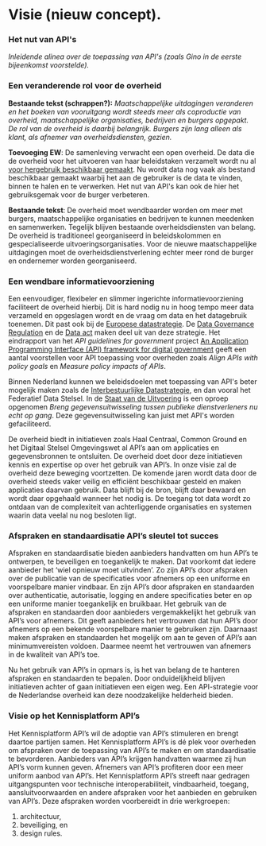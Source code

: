 # Visie (nieuw concept).

### Het nut van API's

_Inleidende alinea over de toepassing van API's (zoals Gino in de eerste bijeenkomst voorstelde)._

### Een veranderende rol voor de overheid
**Bestaande tekst (schrappen?):** _Maatschappelijke uitdagingen veranderen en het boeken van vooruitgang wordt steeds meer als coproductie van overheid, maatschappelijke organisaties, bedrijven en burgers opgepakt. De rol van de overheid is daarbij belangrijk. Burgers zijn lang alleen als klant, als afnemer van overheidsdiensten, gezien._ 

**Toevoeging EW**: De samenleving verwacht een open overheid. De data die de overheid voor het uitvoeren van haar beleidstaken verzamelt wordt nu al [voor hergebruik beschikbaar gemaakt](https://data.overheid.nl/). Nu wordt data nog vaak als bestand beschikbaar gemaakt waarbij het aan de gebruiker is de data te vinden, binnen te halen en te verwerken. Het nut van API's kan ook de hier het gebruiksgemak voor de burger verbeteren.

**Bestaande tekst**: De overheid moet wendbaarder worden om meer met burgers, maatschappelijke organisaties en bedrijven te kunnen meedenken en samenwerken. Tegelijk blijven bestaande overheidsdiensten van belang. De overheid is traditioneel georganiseerd in beleidskolommen en gespecialiseerde uitvoeringsorganisaties. Voor de nieuwe maatschappelijke uitdagingen moet de overheidsdienstverlening echter meer rond de burger en ondernemer worden georganiseerd. 

### Een wendbare informatievoorziening
Een eenvoudiger, flexibeler en slimmer ingerichte informatievoorziening faciliteert de overheid hierbij. Dit is hard nodig nu in hoog tempo meer data verzameld en opgeslagen wordt en de vraag om data en het datagebruik toenemen. Dit past ook bij de [Europese datastrategie](https://commission.europa.eu/strategy-and-policy/priorities-2019-2024/europe-fit-digital-age/european-data-strategy_en). De  [Data Governance Regulation](https://digital-strategy.ec.europa.eu/en/policies/data-governance-act) en de [Data act](https://digital-strategy.ec.europa.eu/en/policies/data-act) maken deel uit van deze strategie. Het eindrapport van het _API guidelines for government_ project [An Application Programming Interface (API) framework for digital government](https://op.europa.eu/en/publication-detail/-/publication/0e262d9b-ca32-11ea-adf7-01aa75ed71a1) geeft een aantal voorstellen voor API toepassing voor overheden zoals _Align APIs with policy goals_ en _Measure policy impacts of APIs_. 

Binnen Nederland kunnen we beleidsdoelen met toepassing van API's beter mogelijk maken zoals de [Interbestuurlijke Datastrategie](https://realisatieibds.pleio.nl/), en dan vooral het Federatief Data Stelsel. In de [Staat van de Uitvoering](https://staatvandeuitvoering.nl/) is een oproep opgenomen _Breng gegevensuitwisseling tussen publieke dienstverleners nu echt op gang_. Deze gegevensuitwisseling kan juist met API's worden gefaciliteerd.

De overheid biedt in initiatieven zoals Haal Centraal, Common Ground en het Digitaal Stelsel Omgevingswet al API’s aan om applicaties en gegevensbronnen te ontsluiten. De overheid doet door deze initiatieven kennis en expertise op over het gebruik van API’s. In onze visie zal de overheid deze beweging voortzetten. De komende jaren wordt data door de overheid steeds vaker veilig en efficiënt beschikbaar gesteld en maken applicaties daarvan gebruik. Data blijft bij de bron, blijft daar bewaard en wordt daar opgehaald wanneer het nodig is. De toegang tot data wordt zo ontdaan van de complexiteit van achterliggende organisaties en systemen waarin data veelal nu nog besloten ligt.

### Afspraken en standaardisatie API’s sleutel tot succes
Afspraken en standaardisatie bieden aanbieders handvatten om hun API’s te ontwerpen, te beveiligen en toegankelijk te maken. Dat voorkomt dat iedere aanbieder het ‘wiel opnieuw moet uitvinden’. Zo zijn API’s door afspraken over de publicatie van de specificaties voor afnemers op een uniforme en voorspelbare manier vindbaar. En zijn API’s door afspraken en standaarden over authenticatie, autorisatie, logging en andere specificaties beter en op een uniforme manier toegankelijk en bruikbaar. Het gebruik van de afspraken en standaarden door aanbieders vergemakkelijkt het gebruik van API’s voor afnemers. Dit geeft aanbieders het vertrouwen dat hun API’s door afnemers op een bekende voorspelbare manier te gebruiken zijn. Daarnaast maken afspraken en standaarden het mogelijk om aan te geven of API’s aan minimumvereisten voldoen. Daarmee neemt het vertrouwen van afnemers in de kwaliteit van API’s toe.

Nu het gebruik van API’s in opmars is, is het van belang de te hanteren afspraken en standaarden te bepalen. Door onduidelijkheid blijven initiatieven achter of gaan initiatieven een eigen weg. Een API-strategie voor de Nederlandse overheid kan deze noodzakelijke helderheid bieden.


### Visie op het Kennisplatform API’s
Het Kennisplatform API’s wil de adoptie van API’s stimuleren en brengt daartoe partijen samen. Het Kennisplatform API’s is dé plek voor overheden om afspraken over de toepassing van API’s te maken en om standaardisatie te bevorderen. Aanbieders van API’s krijgen handvatten waarmee zij hun API’s vorm kunnen geven. Afnemers van API’s profiteren door een meer uniform aanbod van API’s. Het Kennisplatform API’s streeft naar gedragen uitgangspunten voor technische interoperabiliteit, vindbaarheid, toegang, aansluitvoorwaarden en andere afspraken voor het aanbieden en gebruiken van API’s. Deze afspraken worden voorbereidt in drie werkgroepen:
1. architectuur,
2. beveiliging, en
3. design rules.
